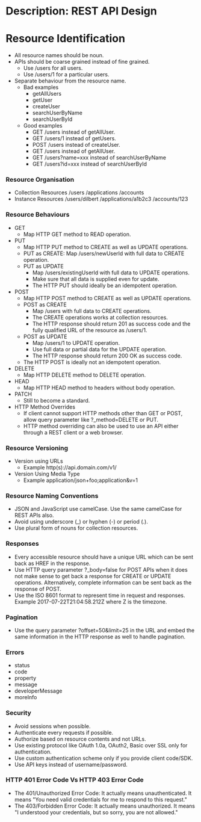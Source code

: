 # Description: REST API Design

# Resource Identification
- All resource names should be noun.
- APIs should be coarse grained instead of fine grained.
    - Use /users for all users.
    - Use /users/1 for a particular users.
- Separate behaviour from the resource name.
    - Bad examples
        - getAllUsers
        - getUser
        - createUser
        - searchUserByName
        - searchUserById
    - Good examples
        - GET /users instead of getAllUser.
        - GET /users/1 instead of getUsers.
        - POST /users instead of createUser.
        - GET /users instead of getAllUser.
        - GET /users?name=xxx instead of searchUserByName
        - GET /users?id=xxx instead of searchUserById
        
### Resource Organisation
- Collection Resources
    /users
    /applications
    /accounts
- Instance Resources
    /users/dilbert
    /applications/a1b2c3
    /accounts/123

### Resource Behaviours
- GET
    - Map HTTP GET method to READ operation.
- PUT
    - Map HTTP PUT method to CREATE as well as UPDATE operations.
    - PUT as CREATE: Map /users/newUserId with full data to CREATE operation.
    - PUT as UPDATE 
        - Map /users/existingUserId with full data to UPDATE operations. 
        - Make sure that all data is supplied even for update. 
        - The HTTP PUT should ideally be an idempotent operation.
- POST
    - Map HTTP POST method to CREATE as well as UPDATE operations.
    - POST as CREATE 
        - Map /users with full data to CREATE operations. 
        - The CREATE operations works at collection resources.
        - The HTTP response should return 201 as success code and the fully qualified URL of the resource as /users/1.
    - POST as UPDATE
        - Map /users/1 to UPDATE operation.
        - Use full data or partial data for the UPDATE operation. 
        - The HTTP response should return 200 OK as success code. 
    - The HTTP POST is ideally not an idempotent operation.
- DELETE
    - Map HTTP DELETE method to DELETE operation.
- HEAD
    - Map HTTP HEAD method to headers without body operation.
- PATCH
    - Still to become a standard.
- HTTP Method Overrides
    - If client cannot support HTTP methods other than GET or POST, allow query parameter like ?_method=DELETE or PUT.
    - HTTP method overriding can also be used to use an API either through a REST client or a web browser.

### Resource Versioning
- Version using URLs
    - Example http(s)://api.domain.com/v1/
- Version Using Media Type
    - Example application/json+foo;application&v=1
    
### Resource Naming Conventions
- JSON and JavaScript use camelCase. Use the same camelCase for REST APIs also.
- Avoid using underscore (_) or hyphen (-) or period (.).
- Use plural form of nouns for collection resources. 

### Responses
- Every accessible resource should have a unique URL which can be sent back as HREF in the response.
- Use HTTP query parameter ?_body=false for POST APIs when it does not make sense to get back a response for CREATE or 
  UPDATE operations. Alternatively, complete information can be sent back as the response of POST.
- Use the ISO 8601 format to represent time in request and responses. Example 2017-07-22T21:04:58.212Z where Z is the 
  timezone.

### Pagination
- Use the query parameter ?offset=50&limit=25 in the URL and embed the same information in the HTTP response as well to
  handle pagination.

### Errors
- status
- code
- property
- message
- developerMessage
- moreInfo

### Security
- Avoid sessions when possible.
- Authenticate every requests if possible.
- Authorize based on resource contents and not URLs.
- Use existing protocol like OAuth 1.0a, OAuth2, Basic over SSL only for authentication.
- Use custom authentication scheme only if you provide client code/SDK.
- Use API keys instead of username/password.

### HTTP 401 Error Code Vs HTTP 403 Error Code
- The 401/Unauthorized Error Code: It actually means unauthenticated. It means "You need valid credentials for me to 
  respond to this request."
- The 403/Forbidden Error Code: It actually means unauthorized. It means "I understood your credentials, but so sorry, 
  you are not allowed."
